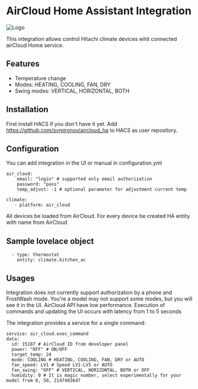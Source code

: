 # AirCloud Home Assistant Integration

![Logo](https://github.com/svmironov/aircloud_ha/blob/main/custom_components/aircloud/img/icon.png?raw=true)

This integration allows control Hitachi climate devices whit connected airCloud Home service.

## Features

* Temperature change
* Modes: HEATING, COOLING, FAN, DRY
* Swing modes: VERTICAL, HORIZONTAL, BOTH

## Installation

First install HACS if you don't have it yet. Add https://github.com/svmironov/aircloud_ha to HACS as user repository.

## Configuration

You can add integration in the UI or manual in configuration.yml

    air_cloud:
        email: "login" # supported only email authorization
        password: "pass"
        temp_adjust: -1 # optional parameter for adjustment current temp

    climate:
       - platform: air_cloud

All devices be loaded from AirCloud. For every device be created HA entity with name from AirCloud

## Sample lovelace object

      - type: thermostat
        entity: climate.kitchen_ac

## Usages

Integration does not currently support authorization by a phone and FrostWash mode. You're a model may not support some modes, but you will see it in the UI.
AirCloud API have low performance. Execution of commands and updating the UI occurs with latency from 1 to 5 seconds

The integration provides a service for a single command: 

    service: air_cloud.exec_command
    data:
      id: 15187 # AirCloud ID from developer panel 
      power: "OFF" # ON/OFF
      target_temp: 24 
      mode: COOLING # HEATING, COOLING, FAN, DRY or AUTO
      fan_speed: LV1 # Speed LV1-LV5 or AUTO
      fan_swing: "OFF" # VERTICAL, HORIZONTAL, BOTH or OFF
      humidity: 0 # It is magic number, select experimentally for your model from 0, 50, 2147483647
